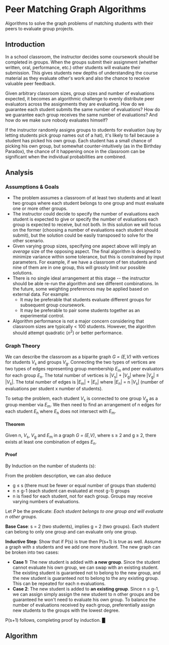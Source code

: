 # Peer Matching Graph Algorithms
Algorithms to solve the graph problems of matching students with their peers to evaluate group projects.

## Introduction
In a school classroom, the instructor decides some coursework should be completed in groups. When the groups submit their assignment (whether written, oral, performance, etc.) other students will evaluate their submission. This gives students new depths of understanding the course material as they evaluate other's work and also the chance to receive valuable peer feedback. 

Given arbitrary classroom sizes, group sizes and number of evaluations expected, it becomes an algorithmic challenge to evenly distribute peer evaluators across the assignments they are evaluating. How do we guarantee each student submits the same number of evaluations? How do we guarantee each group receives the same number of evaluations? And how do we make sure nobody evaluates himself? 

If the instructor randomly assigns groups to students for evaluation (say by letting students pick group names out of a hat), it's likely to fail because a student has picked his own group. Each student has a small chance of picking his own group, but somewhat counter-intuitively (as in the Birthday Paradox), the chance of it happening once in the classroom can be significant when the individual probabilities are combined.

## Analysis

### Assumptions & Goals

* The problem assumes a classroom of at least two students and at least two groups where each student belongs to one group and must evaluate one or more other groups.
* The instructor could decide to specify the number of evaluations each student is expected to give or specify the number of evaluations each group is expected to receive, but not both. In this solution we will focus on the former (choosing a number of evaluations each student should submit), but the solution could be easily transposed to solve for the other scenario.
* Given varying group sizes, specifying one aspect above will imply an _average_ size of the opposing aspect. The final algorithm is designed to minimize variance within some tolerance, but this is constrained by input parameters. For example, if we have a classroom of ten students and nine of them are in one group, this will grossly limit our possible solutions.
* There is no single ideal arrangement at this stage -- the instructor should be able re-run the algorithm and see different combinations. In the future, some weighting preferences may be applied based on external data. For example:
  * It may be preferable that students evaluate different groups for subsequent group coursework.
  * It may be preferable to pair some students together as an experimental control.
* Algorithm performance is not a major concern considering that classroom sizes are typically < 100 students. However, the algorithm should attempt quadratic (_n_<sup>2</sup>) or better performance. 

### Graph Theory
We can describe the classroom as a biparite graph _G = (E,V)_ with vertices for students _V_<sub>s</sub> and groups _V_<sub>g</sub>. Connecting the two types of vertices are two types of edges representing group membership _E_<sub>m</sub> and peer evaluators for each group _E_<sub>n</sub>. The total number of vertices is |_V_<sub>s</sub>| + |_V_<sub>g</sub>| where |_V_<sub>g</sub>| &le; |_V_<sub>s</sub>|. The total number of edges is |_E_<sub>m</sub>| + |_E_<sub>n</sub>| where |_E_<sub>n</sub>| = n |_V_<sub>s</sub>| (number of evaluations per student x number of students). 

To setup the problem, each student _V_<sub>s</sub> is connected to one group _V_<sub>g</sub> as a group member via _E_<sub>m</sub>. We then need to find an arrangement of n edges for each student _E_<sub>n</sub> where _E_<sub>n</sub> does not intersect with _E_<sub>m</sub>.


#### Theorem
Given n, _V_<sub>s</sub>, _V_<sub>g</sub> and _E_<sub>m</sub> in a graph _G = (E,V)_, where s &ge; 2 and g &ge; 2, there exists at least one combination of edges _E_<sub>n</sub>.


#### Proof
By Induction on the number of students (s): 

From the problem description, we can also deduce
* g &le; s (there must be fewer or equal number of groups than students)
* n &le; g-1 (each student can evaluated at most g-1) groups
* n is fixed for each student, not for each group. Groups may receive varying numbers of evaluations.

Let _P_ be the predicate: _Each student belongs to one group and will evaluate n other groups._

**Base Case**: s = 2 (two students), implies g = 2 (two groups). Each student can belong to only one group and can evaluate only one group. 

**Inductive Step**: Show that if P(s) is true then P(s+1) is true as well. Assume a graph with _s_ students and we add one more student. The new graph can be broken into two cases:
* **Case 1:** The new student is added with **a new group**. Since the student cannot evaluate his own group, we can swap with an existing student. The existing student is guaranteed not to belong to the new group, and the new student is guaranteed not to belong to the any existing group. This can be repeated for each n evaluations.
* **Case 2**: The new student is added to **an existing group**. Since n &le; g-1, we can assign simply assign the new student to n other groups and be guaranteed he won't need to evaluate his own group. To balance the number of evaluations received by each group, preferentially assign new students to the groups with the lowest degree.

P(s+1) follows, completing proof by induction. &block;


## Algorithm
